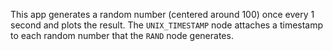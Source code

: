 This app generates a random number (centered around 100) once every 1 second and plots the result. The `UNIX_TIMESTAMP` node attaches a timestamp to each random number that the `RAND` node generates.
